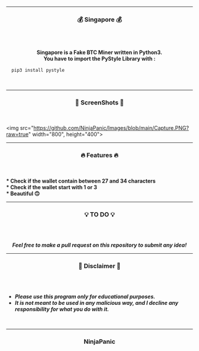 -----

### <p align="center">💰 Singapore 💰</p>

<br><br>
<p align="center">
<strong>
Singapore is a Fake BTC Miner written in Python3.
<br>
You have to import the PyStyle Library with :
</strong>

```bash
  pip3 install pystyle
```
</p>
<br>

-----

### <p align="center">👀 ScreenShots 👀</p>

<br><br>
<img src="https://github.com/NinjaPanic/Images/blob/main/Capture.PNG?raw=true" width="800", height="400">
<br>

-----

### <p align="center">🔥 Features 🔥</p>

<br><br>
<strong>* Check if the wallet contain between 27 and 34 characters</strong>
<br>
<strong>* Check if the wallet start with 1 or 3</strong>
<br>
<strong>* Beautiful 🙃</strong>
<br>

-----

### <p align="center">💡 TO DO 💡</p>

<br><br>
<p align="center"><strong><i>Feel free to make a pull request on this repository to submit any idea!</i></strong</p>
<br>

-----

### <p align="center">📌 Disclaimer 📌</p>

<br><br>
* ***Please use this program only for educational purposes.***
* ***It is not meant to be used in any malicious way, and I decline any responsibility for what you do with it.***
<br>

-----

### <p align="center">NinjaPanic</p>
